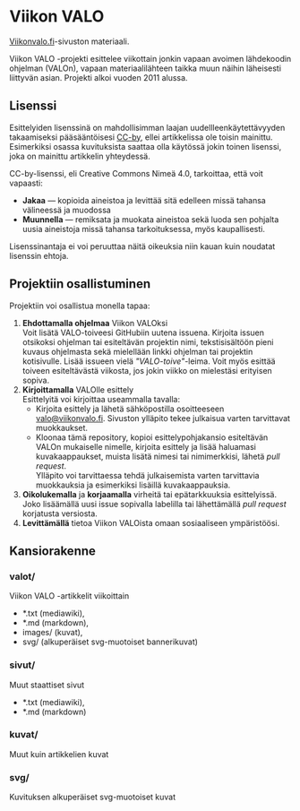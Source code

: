 Viikon VALO
===========

[Viikonvalo.fi]-sivuston materiaali.

Viikon VALO -projekti esittelee viikottain jonkin vapaan avoimen lähdekoodin ohjelman (VALOn), vapaan materiaalilähteen taikka muun näihin läheisesti liittyvän asian. Projekti alkoi vuoden 2011 alussa.

Lisenssi
--------
Esittelyiden lisenssinä on mahdollisimman laajan uudellleenkäytettävyyden takaamiseksi
pääsääntöisesi [CC-by], ellei artikkelissa ole toisin mainittu. Esimerkiksi osassa
kuvituksista saattaa olla käytössä jokin toinen lisenssi, joka on mainittu artikkelin yhteydessä.

CC-by-lisenssi, eli Creative Commons Nimeä 4.0, tarkoittaa, että voit vapaasti:
-  **Jakaa** — kopioida aineistoa ja levittää sitä edelleen missä tahansa välineessä ja
   muodossa
-  **Muunnella** — remiksata ja muokata aineistoa sekä luoda sen pohjalta uusia aineistoja
   missä tahansa tarkoituksessa, myös kaupallisesti.

Lisenssinantaja ei voi peruuttaa näitä oikeuksia niin kauan kuin noudatat lisenssin ehtoja.


Projektiin osallistuminen
-------------------------
Projektiin voi osallistua monella tapaa:

1.  **Ehdottamalla ohjelmaa** Viikon VALOksi  
    Voit lisätä VALO-toiveesi GitHubiin uutena issuena. Kirjoita issuen otsikoksi ohjelman
    tai esiteltävän projektin nimi, tekstisisältöön pieni kuvaus ohjelmasta sekä mielellään
    linkki ohjelman tai projektin kotisivulle. Lisää issueen vielä *"VALO-toive"*-leima.
    Voit myös esittää toiveen esiteltävästä viikosta, jos jokin viikko on mielestäsi erityisen sopiva.
2.  **Kirjoittamalla** VALOlle esittely  
    Esittelyitä voi kirjoittaa useammalla tavalla:
    - Kirjoita esittely ja lähetä sähköpostilla osoitteeseen <valo@viikonvalo.fi>.
      Sivuston ylläpito tekee julkaisua varten tarvittavat muokkaukset.
    - Kloonaa tämä repository, kopioi esittelypohjakansio esiteltävän VALOn mukaiselle
    nimelle, kirjoita esittely ja lisää haluamasi kuvakaappaukset, muista lisätä nimesi tai
    nimimerkkisi, lähetä *pull request*.  
    Ylläpito voi tarvittaessa tehdä julkaisemista varten tarvittavia muokkauksia ja
    esimerkiksi lisäillä kuvakaappauksia.
3.  **Oikolukemalla** ja **korjaamalla** virheitä tai epätarkkuuksia esittelyissä.  
    Joko lisäämällä uusi issue sopivalla labelilla tai lähettämällä *pull request*
    korjatusta versiosta.
4.  **Levittämällä** tietoa Viikon VALOista omaan sosiaaliseen ympäristöösi.

Kansiorakenne
-------------
### valot/

Viikon VALO -artikkelit viikoittain
- *.txt (mediawiki),
- *.md (markdown),
- images/ (kuvat),
- svg/ (alkuperäiset svg-muotoiset bannerikuvat)

### sivut/

Muut staattiset sivut
- *.txt (mediawiki),
- *.md (markdown)

### kuvat/

Muut kuin artikkelien kuvat

### svg/

Kuvituksen alkuperäiset svg-muotoiset kuvat


[Viikonvalo.fi]: http://viikonvalo.fi (Viikon VALO)
[CC-by]: https://creativecommons.org/licenses/by/4.0/deed.fi (CC-by)
